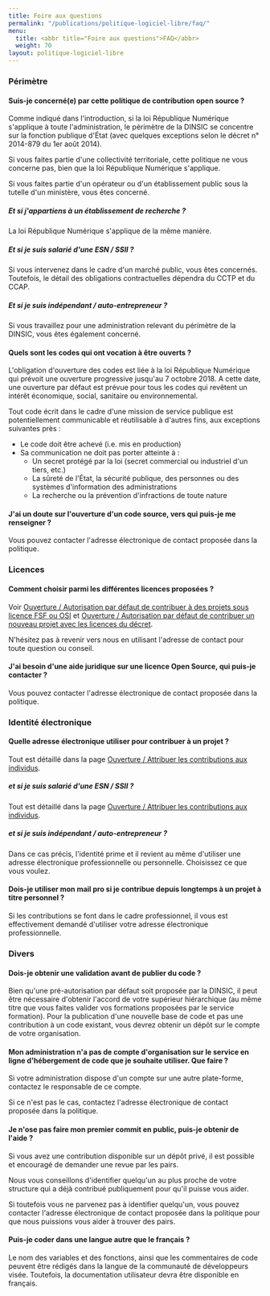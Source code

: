 ```yaml
---
title: Foire aux questions
permalink: "/publications/politique-logiciel-libre/faq/"
menu:
  title: <abbr title="Foire aux questions">FAQ</abbr>
  weight: 70
layout: politique-logiciel-libre
---
```


### Périmètre 


#### Suis-je concerné(e) par cette politique de contribution open source ?

Comme indiqué dans l'introduction, si la loi République Numérique s'applique à toute l'administration, le périmètre de la DINSIC se concentre sur la fonction publique d'État (avec quelques exceptions selon le décret n° 2014-879 du 1er août 2014). 

Si vous faites partie d'une collectivité territoriale, cette politique ne vous concerne pas, bien que la loi République Numérique s'applique. 

Si vous faites partie d'un opérateur ou d'un établissement public sous la tutelle d'un ministère, vous êtes concerné.


##### Et si j'appartiens à un établissement de recherche ?

La loi République Numérique s'applique de la même manière.


##### Et si je suis salarié d'une ESN / SSII ?

Si vous intervenez dans le cadre d'un marché public, vous êtes concernés. Toutefois, le détail des obligations contractuelles dépendra du CCTP et du CCAP.


##### Et si je suis indépendant / auto-entrepreneur ?

Si vous travaillez pour une administration relevant du périmètre de la DINSIC, vous êtes également concerné.

#### Quels sont les codes qui ont vocation à être ouverts ?

L'obligation d'ouverture des codes est liée à la loi République Numérique qui prévoit une ouverture progressive jusqu'au 7 octobre 2018. A
cette date, une ouverture par défaut est prévue pour tous les codes qui revêtent un intérêt économique, social, 
sanitaire ou environnemental. 

Tout code écrit dans le cadre d'une mission de service publique est potentiellement communicable et réutilisable à d'autres fins, aux exceptions suivantes près : 

- Le code doit être achevé (i.e. mis en production)
- Sa communication ne doit pas porter atteinte à : 
    - Un secret protégé par la loi (secret commercial ou industriel d'un tiers, etc.)
    - La sûreté de l'État, la sécurité publique, des personnes  ou des systèmes d'information des administrations
    - La recherche ou la prévention d'infractions de toute nature

#### J'ai un doute sur l'ouverture d'un code source, vers qui puis-je me renseigner ?

Vous pouvez contacter l'adresse électronique de contact proposée dans la politique.

### Licences

#### Comment choisir parmi les différentes licences proposées ?

Voir [Ouverture / Autorisation par défaut de contribuer à des projets sous licence FSF ou OSI](ouverture) et [Ouverture / Autorisation par défaut de contribuer un nouveau projet avec les licences du décret](ouverture).

N'hésitez pas à revenir vers nous en utilisant l'adresse de contact pour toute question ou conseil.

#### J'ai besoin d'une aide juridique sur une licence Open Source, qui puis-je contacter ?

Vous pouvez contacter l'adresse électronique de contact proposée dans la politique.

### Identité électronique

#### Quelle adresse électronique utiliser pour contribuer à un projet ?

Tout est détaillé dans la page [Ouverture / Attribuer les contributions aux individus](ouverture).

##### et si je suis salarié d'une ESN / SSII ?

Tout est détaillé dans la page [Ouverture / Attribuer les contributions aux individus](ouverture).


##### et si je suis indépendant / auto-entrepreneur ?

Dans ce cas précis, l'identité prime et il revient au même d'utiliser une adresse électronique professionnelle ou personnelle. Choisissez ce que vous voulez.

#### Dois-je utiliser mon mail pro si je contribue depuis longtemps à un projet à titre personnel ?

Si les contributions se font dans le cadre professionnel, il vous est effectivement demandé d'utiliser votre adresse électronique professionnelle.

### Divers

#### Dois-je obtenir une validation avant de publier du code ?

Bien qu'une pré-autorisation par défaut soit proposée par la DINSIC, il peut être nécessaire d'obtenir l'accord de votre supérieur hiérarchique (au même titre que vous faites valider vos formations proposées par le service formation). Pour la publication d'une nouvelle base de code et pas une contribution à un code existant, vous devrez obtenir un dépôt sur le compte de votre organisation.

#### Mon administration n'a pas de compte d'organisation sur le service en ligne d'hébergement de code que je souhaite utiliser. Que faire ? 

Si votre administration dispose d'un compte sur une autre plate-forme, contactez le responsable de ce compte. 

Si ce n'est pas le cas, contactez l'adresse électronique de contact proposée dans la politique.

#### Je n'ose pas faire mon premier commit en public, puis-je obtenir de l'aide ?

Si vous avez une contribution disponible sur un dépôt privé, il est possible et encouragé de demander une revue par les pairs. 

Nous vous conseillons d'identifier quelqu'un au plus proche de votre structure qui a déjà contribué publiquement pour qu'il puisse vous aider. 

Si toutefois vous ne parvenez pas à identifier quelqu'un, vous pouvez contacter l'adresse électronique de contact proposée dans la politique
pour que nous puissions vous aider à trouver des pairs.

#### Puis-je coder dans une langue autre que le français ?

Le nom des variables et des fonctions, ainsi que les commentaires de code peuvent être rédigés dans la langue de la communauté de développeurs visée. Toutefois, la documentation utilisateur devra être disponible en français.

